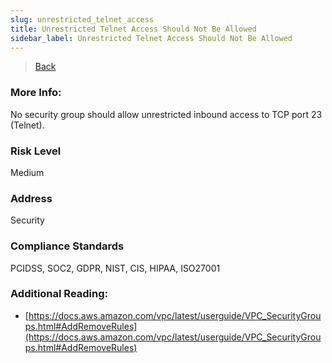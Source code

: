 ```yaml
---
slug: unrestricted_telnet_access
title: Unrestricted Telnet Access Should Not Be Allowed
sidebar_label: Unrestricted Telnet Access Should Not Be Allowed
---
```

> [Back](../../ec2monitoring)

### More Info:
No security group should allow unrestricted inbound access to TCP port 23 (Telnet).

### Risk Level
Medium

### Address
Security

### Compliance Standards
PCIDSS, SOC2, GDPR, NIST, CIS, HIPAA, ISO27001

### Additional Reading:
- [https://docs.aws.amazon.com/vpc/latest/userguide/VPC_SecurityGroups.html#AddRemoveRules](https://docs.aws.amazon.com/vpc/latest/userguide/VPC_SecurityGroups.html#AddRemoveRules) 

